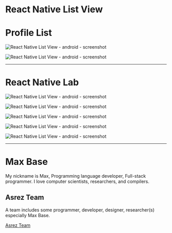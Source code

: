 # React Native List View

# Profile List

![React Native List View - android - screenshot](screenshot1.jpg)

![React Native List View - android - screenshot](screenshot2.jpg)

----------

# React Native Lab

![React Native List View - android - screenshot](screenshot3.jpg)

![React Native List View - android - screenshot](screenshot4.jpg)

![React Native List View - android - screenshot](screenshot5.jpg)

![React Native List View - android - screenshot](screenshot6.jpg)

![React Native List View - android - screenshot](screenshot7.jpg)

---------

# Max Base

My nickname is Max, Programming language developer, Full-stack programmer. I love computer scientists, researchers, and compilers.

## Asrez Team

A team includes some programmer, developer, designer, researcher(s) especially Max Base.

[Asrez Team](https://www.asrez.com/)
